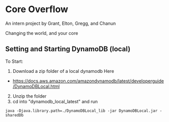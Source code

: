# Core Overflow

An intern project by Grant, Elton, Gregg, and Chanun

Changing the world, and your core



## Setting and Starting DynamoDB (local)

To Start:

1. Download a zip folder of a local dynamodb
Here
- https://docs.aws.amazon.com/amazondynamodb/latest/developerguide/DynamoDBLocal.html

2. Unzip the folder
3. cd into "dynamodb_local_latest" and run

`java -Djava.library.path=./DynamoDBLocal_lib -jar DynamoDBLocal.jar -sharedDb`

